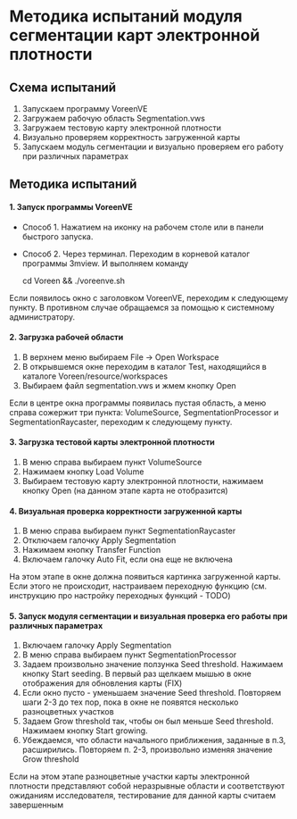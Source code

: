 Методика испытаний модуля сегментации карт электронной плотности
================================================================

Схема испытаний
---------------
1. Запускаем программу VoreenVE
2. Загружаем рабочую область Segmentation.vws
3. Загружаем тестовую карту электронной плотности
4. Визуально проверяем корректность загруженной карты
5. Запускаем модуль сегментации и визуально проверяем его работу при различных параметрах


Методика испытаний
------------------

#### 1. Запуск программы VoreenVE

* Способ 1. Нажатием на иконку на рабочем столе или в панели быстрого запуска.
* Способ 2. Через терминал. Переходим в корневой каталог программы 3mview. И выполняем команду

    cd Voreen && ./voreenve.sh

Если появилось окно с заголовком VoreenVE, переходим к следующему пункту. В противном случае обращаемся за помощью к системному администратору.

#### 2. Загрузка рабочей области

1. В верхнем меню выбираем File -> Open Workspace
2. В открывшемся окне переходим в каталог Test, находящийся в каталоге Voreen/resource/workspaces
3. Выбираем файл segmentation.vws и жмем кнопку Open

Если в центре окна программы появилась пустая область, а меню справа сожержит три пункта: VolumeSource, SegmentationProcessor и SegmentationRaycaster, переходим к следующему пункту.

#### 3. Загрузка тестовой карты электронной плотности

1. В меню справа выбираем пункт VolumeSource
2. Нажимаем кнопку Load Volume
3. Выбираем тестовую карту электронной плотности, нажимаем кнопку Open (на данном этапе карта не отобразится)

#### 4. Визуальная проверка корректности загруженной карты

1. В меню справа выбираем пункт SegmentationRaycaster
2. Отключаем галочку Apply Segmentation
3. Нажимаем кнопку Transfer Function
4. Включаем галочку Auto Fit, если она еще не включена

На этом этапе в окне должна появиться картинка загруженной карты. Если этого не происходит, настраиваем переходную функцию (см. инструкцию про настройку переходных функций - TODO)

#### 5. Запуск модуля сегментации и визуальная проверка его работы при различных параметрах

1. Включаем галочку Apply Segmentation
2. В меню справа выбираем пункт SegmentationProcessor
3. Задаем произвольно значение ползунка Seed threshold. Нажимаем кнопку Start seeding. В первый раз щелкаем мышью в окне отображения для обновления карты (FIX)
4. Если окно пусто - уменьшаем значение Seed threshold. Повторяем шаги 2-3 до тех пор, пока в окне не появятся несколько разноцветных участков
5. Задаем Grow threshold так, чтобы он был меньше Seed threshold. Нажимаем кнопку Start growing.
6. Убеждаемся, что области начального приближения, заданные в п.3, расширились. Повторяем п. 2-3, произвольно изменяя значение Grow threshold
 
Если на этом этапе разноцветные участки карты электронной плотности представляют собой неразрывные области и соответствуют ожиданиям исследователя, тестирование для данной карты считаем завершенным
